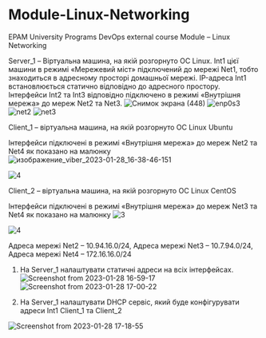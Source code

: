 # Module-Linux-Networking
EPAM University Programs DevOps external course Module – Linux Networking

Server_1 – Віртуальна машина, на якій розгорнуто ОС Linux. Int1 цієї машини в 
режимі «Мережевий міст» підключений до мережі Net1, тобто знаходиться в адресному 
просторі домашньої мережі. IP-адреса Int1 встановлюється статично відповідно до 
адресного простору. Інтерфейси Int2 та Int3 відповідно 
підключено в режимі «Внутрішня мережа» до мереж Net2 та Net3.
![Снимок экрана (448)](https://user-images.githubusercontent.com/102302310/215271673-9657b562-1299-4046-bfbf-94a6bae76c3d.png)
![enp0s3](https://user-images.githubusercontent.com/102302310/215272209-e53e4cfc-ce33-4cd6-a182-02297c26c903.jpg)
![net2](https://user-images.githubusercontent.com/102302310/215272217-d10596da-a290-4361-90ba-2c87e83c4f84.jpg)
![net3](https://user-images.githubusercontent.com/102302310/215272226-46f761ec-0b86-4425-a718-18384fd46771.jpg)

Client_1 – віртуальна машина, на якій розгорнуто ОС Linux  Ubuntu

Інтерфейси підключені в режимі «Внутрішня мережа» до мереж Net2 та Net4 як показано на малюнку
![изображение_viber_2023-01-28_16-38-46-151](https://user-images.githubusercontent.com/102302310/215272538-8aad13f5-b267-470e-a9bf-ed9e18798e02.jpg)

![4](https://user-images.githubusercontent.com/102302310/215272576-b57e10c4-4643-47f8-b1d9-7a10e4359516.jpg)

Client_2 – віртуальна машина, на якій розгорнуто ОС Linux CentOS

Інтерфейси підключені в режимі «Внутрішня мережа» до мереж Net3 та Net4 як показано на малюнку
![3](https://user-images.githubusercontent.com/102302310/215272694-357470c3-075d-4189-8c8b-8eede8af603e.jpg)

![4](https://user-images.githubusercontent.com/102302310/215272731-1b937db9-d67b-4f5a-a61c-eafc33cc3afb.jpg)

Адреса мережі Net2 – 10.94.16.0/24, 
Адреса мережі Net3 – 10.7.94.0/24, 
Адреса мережі Net4 – 172.16.16.0/24
1. На Server_1 налаштувати статичні адреси на всіх інтерфейсах.
![Screenshot from 2023-01-28 16-59-17](https://user-images.githubusercontent.com/102302310/215274106-d483a363-e716-4fc2-befc-f9ed9c830de9.png)
![Screenshot from 2023-01-28 17-00-22](https://user-images.githubusercontent.com/102302310/215274333-2889280a-aa6c-4b46-ae10-308fac89be47.png)

2. На Server_1 налаштувати DHCP сервіс, який буде конфігурувати адреси Int1 
Client_1 та Client_2

![Screenshot from 2023-01-28 17-18-55](https://user-images.githubusercontent.com/102302310/215274522-c652ccd5-56db-43bc-95b7-b8fefa75709e.png)
